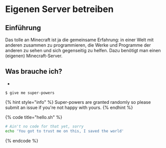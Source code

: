 # Eigenen Server betreiben

## Einführung

Das tolle an Minecraft ist ja die gemeinsame Erfahrung: in einer Welt mit anderen zusammen zu programmieren, die Werke und Programme der anderen zu sehen und sich gegenseitig zu helfen. Dazu benötigt man einen \(eigenen\) Minecraft-Server.

## Was brauche ich?

* 
```
$ give me super-powers
```

{% hint style="info" %}
 Super-powers are granted randomly so please submit an issue if you're not happy with yours.
{% endhint %}

{% code title="hello.sh" %}
```bash
# Ain't no code for that yet, sorry
echo 'You got to trust me on this, I saved the world'
```
{% endcode %}



